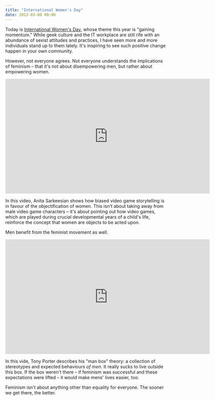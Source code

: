 ```yaml
---
title: "International Women's Day"
date: 2013-03-08 00:00
---
```


<import><p>Today is <a href="http://www.internationalwomensday.com">International Women's Day</a>, whose theme this year is "gaining momentum." While geek culture and the IT workplace are still rife with an abundance of sexist attitudes and practices, I have seen more and more individuals stand up to them lately. It's inspiring to see such positive change happen in your own community. </p>

<p>However, not everyone agrees. Not everyone understands the implications of feminism – that it's not about disempowering men, but rather about empowering women. </p>
<div class="embed-responsive embed-responsive-16by9"><iframe data-image-dimensions="640x360" allowfullscreen="" src="http://www.youtube.com/embed/X6p5AZp7r_Q?feature=oembed&amp;wmode=opaque&amp;enablejsapi=1" width="640" data-embed="true" frameborder="0" height="360" class="embed-responsive-item"></iframe></div>
<p>In this video, Anita Sarkeesian shows how biased video game storytelling is in favour of the objectification of women. This isn't about taking away from male video game characters – it's about pointing out how video games, which are played during crucial developmental years of a child's life, reinforce the concept that women are objects to be acted upon. </p>

<p>Men benefit from the feminist movement as well.</p>
<div class="embed-responsive embed-responsive-16by9"><iframe data-image-dimensions="640x360" allowfullscreen="" src="http://www.youtube.com/embed/td1PbsV6B80?feature=oembed&amp;wmode=opaque&amp;enablejsapi=1" width="640" data-embed="true" frameborder="0" height="360" class="embed-responsive-item"></iframe></div>
<p>In this vide, Tony Porter describes his "man box" theory: a collection of stereotypes and expected behaviours <em>of men</em>. It really sucks to live outside this box. If the box weren't there – if feminism was successful and these expectations were lifted – it would make mens' lives easier, too. </p>

<p>Feminism isn't about anything other than equality for everyone. The sooner we get there, the better.</p></import>

<!-- more -->

